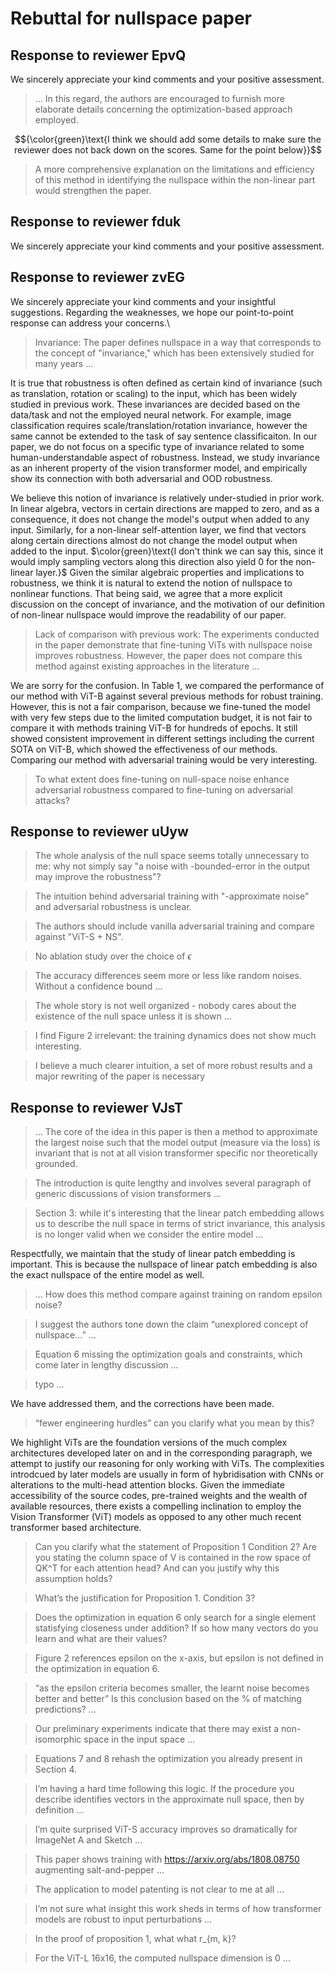 # Rebuttal for nullspace paper
## Response to reviewer EpvQ
We sincerely appreciate your kind comments and your positive assessment. 

> ... In this regard, the authors are encouraged to furnish more elaborate details concerning the optimization-based approach employed.

$${\color{green}\text{I think we should add some details to make sure the reviewer does not back down on the scores. Same for the point below}}$$

> A more comprehensive explanation on the limitations and efficiency of this method in identifying the nullspace within the non-linear part would strengthen the paper.

## Response to reviewer fduk
We sincerely appreciate your kind comments and your positive assessment.

## Response to reviewer zvEG
We sincerely appreciate your kind comments and your insightful suggestions. Regarding the weaknesses, we hope our point-to-point response can address your concerns.\

>Invariance: The paper defines nullspace in a way that corresponds to the concept of "invariance," which has been extensively studied for many years ...

It is true that robustness is often defined as certain kind of invariance (such as translation, rotation or scaling) to the input, which has been widely studied in previous work. 
These invariances are decided based on the data/task and not the employed neural network. For example, image classification requires scale/translation/rotation invariance, however the same
cannot be extended to the task of say sentence classificaiton. In our paper, we do not focus on a specific type of invariance related to some human-understandable aspect of robustness. 
Instead, we study invariance as an inherent property of the vision transformer model, and empirically show its
connection with both adversarial and OOD robustness. 

We believe this notion of invariance is relatively under-studied in prior work. 
In linear algebra, vectors in certain directions are mapped to zero, and as a consequence, it does not change the model's output when added to any
input. Similarly, for a non-linear self-attention layer, we find that vectors along certain directions almost do not change the model output 
when added to the input. $\color{green}\text{I don't think we can say this, since it would imply sampling vectors along this direction also yield 0 for the non-linear layer.}$
Given the similar algebraic properties and implications to robustness, we think it is natural to extend the notion of
nullspace to nonlinear functions. That being said, we agree that a more explicit 
discussion on the concept of invariance, and the motivation of our definition of non-linear nullspace would improve the readability of 
our paper.


>Lack of comparison with previous work: The experiments conducted in the paper demonstrate that fine-tuning ViTs with nullspace noise improves robustness. However, the paper does not compare this method against existing approaches in the literature ...

We are sorry for the confusion. In Table 1, we compared the performance of our method with ViT-B against
several previous methods for robust training. However, this is not a fair comparison, because we fine-tuned the model with
very few steps due to the limited computation budget, it is not fair to compare it with
methods training ViT-B for hundreds of epochs. It still showed consistent improvement in different settings including
the current SOTA on ViT-B, which showed the effectiveness of our methods. Comparing our method with adversarial training would be very interesting. 

>To what extent does fine-tuning on null-space noise enhance adversarial robustness compared to fine-tuning on adversarial attacks?

## Response to reviewer uUyw
>The whole analysis of the null space seems totally unnecessary to me: why not simply say "a noise with -bounded-error in the output may improve the robustness"?

>The intuition behind adversarial training with "-approximate noise" and adversarial robustness is unclear.

>The authors should include vanilla adversarial training and compare against "ViT-S + NS".

>No ablation study over the choice of $\epsilon$

>The accuracy differences seem more or less like random noises. Without a confidence bound ...

>The whole story is not well organized - nobody cares about the existence of the null space unless it is shown ...

>I find Figure 2 irrelevant: the training dynamics does not show much interesting.

>I believe a much clearer intuition, a set of more robust results and a major rewriting of the paper is necessary
## Response to reviewer VJsT

> ... The core of the idea in this paper is then a method to approximate the largest noise such that the model output (measure via the loss) is invariant that is not at all vision transformer specific nor theoretically grounded.

> The introduction is quite lengthy and involves several paragraph of generic discussions of vision transformers  ...

> Section 3: while it's interesting that the linear patch embedding allows us to describe the null space in terms of strict invariance, this analysis is no longer valid when we consider the entire model ...

Respectfully, we maintain that the study of linear patch embedding is important. This is because the nullspace of linear patch embedding is also the exact nullspace of the entire model as well.

> ... How does this method compare against training on random epsilon noise?

>  I suggest the authors tone down the claim “unexplored concept of nullspace…” ...

> Equation 6 missing the optimization goals and constraints, which come later in lengthy discussion ...

> typo ...

We have addressed them, and the corrections have been made. 

>  “fewer engineering hurdles” can you clarify what you mean by this?

We highlight ViTs are the foundation versions of the much complex architectures developed later on and in the corresponding paragraph, we attempt to justify our reasoning for only working with ViTs. The complexities introdcued by later models are usually in form of hybridisation with CNNs or alterations to the multi-head attention blocks. Given the immediate accessibility of the source codes, pre-trained weights and the wealth of available resources, there exists a compelling inclination to employ the Vision Transformer (ViT) models as opposed to any other much recent transformer based architecture.  

> Can you clarify what the statement of Proposition 1 Condition 2? Are you stating the column space of V is contained in the row space of QK^T for each attention head? And can you justify why this assumption holds?

> What’s the justification for Proposition 1. Condition 3?

> Does the optimization in equation 6 only search for a single element statisfying closeness under addition? If so how many vectors do you learn and what are their values?

> Figure 2 references epsilon on the x-axis, but epsilon is not defined in the optimization in equation 6.

> “as the epsilon criteria becomes smaller, the learnt noise becomes better and better” Is this conclusion based on the % of matching predictions? ...

> Our preliminary experiments indicate that there may exist a non-isomorphic space in the input space ...

> Equations 7 and 8 rehash the optimization you already present in Section 4.

> I’m having a hard time following this logic. If the procedure you describe identifies vectors in the approximate null space, then by definition ...

> I’m quite surprised ViT-S accuracy improves so dramatically for ImageNet A and Sketch ...

> This paper shows training with https://arxiv.org/abs/1808.08750 augmenting salt-and-pepper ...

> The application to model patenting is not clear to me at all ...

> I’m not sure what insight this work sheds in terms of how transformer models are robust to input perturbations ...

> In the proof of proposition 1, what what r_{m, k}?

> For the ViT-L 16x16, the computed nullspace dimension is 0 ...

